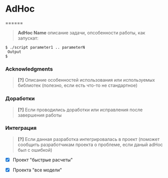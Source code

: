 # AdHoc

======

> **AdHoc Name** описание задачи, опсобенности работы, как запускат:

```
$ ./script parameter1 .. parameterN
 Output
$ 
```

### Acknowledgments

> **[?]** Описание особенностей использования или используемых библиотек (полезно, если есть что-то не стандартное)

### Доработки

> **[?]** Если проводились доработки или исправления после завершения работы

### Интеграция

> **[?]** Если данная разработка интегрировалась в проект (поможет сообщить разработчикам проекта о проблеме, если даный adHoc был с ошибкой)

- [x] Проект "быстрые расчеты"
- [x] Проекта "все модели" 


